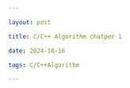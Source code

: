 ```yaml
---

layout: post

title: C/C++ Algorithm chatper 1

date: 2024-10-16

tags: C/C++Algorithm

---
```





